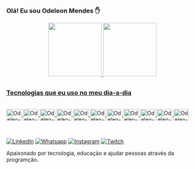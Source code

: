 
### Olá! Eu sou Odeleon Mendes ✋

<div align="center">
  <a href="https://github.com/odeleo">
  <img height="140em" src="https://github-readme-stats.vercel.app/api?username=odeleo&show_icons=true&theme=cobalt&include_all_commits=true&count_private=true"/>
  <img height="140em" src="https://github-readme-stats.vercel.app/api/top-langs/?username=odeleo&layout=compact&langs_count=7&theme=cobalt"/>
</div>

##

###       Tecnologias que eu uso no meu dia-a-dia

<div style="display: inline_block"><br />
   <img align="center" alt="Odeleo-Java" height="30" width="40" src="https://cdn.jsdelivr.net/gh/devicons/devicon/icons/java/java-original.svg" />
   <img align="center" alt="Odeleo-Spring" height="30" width="40" src="https://cdn.jsdelivr.net/gh/devicons/devicon/icons/spring/spring-original.svg" />
   <img align="center" alt="Odeleo-Amgular" height="30" width="40" src="https://cdn.jsdelivr.net/gh/devicons/devicon/icons/angularjs/angularjs-original.svg" />
   <img align="center" alt="Odeleo-Js" height="30" width="40" src="https://cdn.jsdelivr.net/gh/devicons/devicon/icons/javascript/javascript-original.svg" />
   <img align="center" alt="Odeleo-Html" height="30" width="40" src="https://cdn.jsdelivr.net/gh/devicons/devicon/icons/html5/html5-original.svg" />
   <img align="center" alt="Odeleo-Css" height="30" width="40" src="https://cdn.jsdelivr.net/gh/devicons/devicon/icons/css3/css3-original.svg" />
   <img align="center" alt="Odeleo-Mysql" height="30" width="40" src="https://cdn.jsdelivr.net/gh/devicons/devicon/icons/mysql/mysql-original.svg" />   
   <img align="center" alt="Odeleo-WorDpress" height="30" width="40" src="https://cdn.jsdelivr.net/gh/devicons/devicon/icons/wordpress/wordpress-original.svg" />
   <img align="center" alt="Odeleo-Vscode" height="30" width="40" src="https://cdn.jsdelivr.net/gh/devicons/devicon/icons/visualstudio/visualstudio-plain.svg" />
   <img align="center" alt="Odeleo-Linux" height="30" width="40" src="https://cdn.jsdelivr.net/gh/devicons/devicon/icons/linux/linux-original.svg" />
   <img align="center" alt="Odeleo-Azure" height="30" width="40" src="https://cdn.jsdelivr.net/gh/devicons/devicon/icons/azure/azure-original.svg" />   
</div><br />

##

[![LinkedIn](https://img.shields.io/badge/LinkedIn-0077B5?style=for-the-badge&logo=linkedin&logoColor=white)](https://www.linkedin.com/in/odeleonmendes/)
[![Whatsapp](https://img.shields.io/badge/WhatsApp-25D366?style=for-the-badge&logo=whatsapp&logoColor=white)](https://wa.me/+5581985545280)
[![Instagram](https://img.shields.io/badge/Instagram-E4405F?style=for-the-badge&logo=instagram&logoColor=white)](https://instagram.com/omfstar)
[![Twitch](https://img.shields.io/badge/Twitch-9146FF?style=for-the-badge&logo=twitch&logoColor=white)](https://twitch.tv/odeleonmendes)

Apaixonado por tecnologia, educação e ajudar pessoas através da programção.


<!--Sites para Badges https://emojipedia.org/ https://dev.to/envoy_/150-badges-for-github-pnk https://devicon.dev/-->
